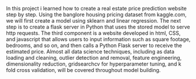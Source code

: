 In this project i learned how to create a real estate price prediction website step by step. 
Using the banglore housing pricing dataset from kaggle.com, we will first create a model using sklearn and linear regression.
The next step is to create a flask server in Python that uses the stored model to serve http requests.
The third component is a website developed in html, CSS, and javascript that allows users to input information such as square footage, bedrooms, and so on, and then calls a Python Flask server to receive the estimated price.
Almost all data science techniques, including as data loading and cleaning, outlier detection and removal, feature engineering, dimensionality reduction, gridsearchcv for hyperparameter tuning, and k fold cross validation, will be covered throughout model building.
